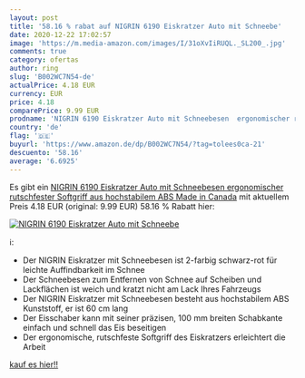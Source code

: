 ```yaml
---
layout: post
title: '58.16 % rabat auf NIGRIN 6190 Eiskratzer Auto mit Schneebe'
date: 2020-12-22 17:02:57
image: 'https://m.media-amazon.com/images/I/31oXvIiRUQL._SL200_.jpg'
comments: true
category: ofertas
author: ring
slug: 'B002WC7N54-de'
actualPrice: 4.18 EUR
currency: EUR
price: 4.18
comparePrice: 9.99 EUR
prodname: 'NIGRIN 6190 Eiskratzer Auto mit Schneebesen  ergonomischer rutschfester Softgriff  aus hochstabilem ABS  Made in Canada'
country: 'de'
flag: '🇩🇪'
buyurl: 'https://www.amazon.de/dp/B002WC7N54/?tag=tolees0ca-21'
descuento: '58.16'
average: '6.6925'
---
```


Es gibt ein [NIGRIN 6190 Eiskratzer Auto mit Schneebesen  ergonomischer rutschfester Softgriff  aus hochstabilem ABS  Made in Canada](https://www.amazon.de/dp/B002WC7N54/?tag=tolees0ca-21) mit aktuellem Preis 4.18 EUR (original: 9.99 EUR) 58.16 % Rabatt hier:

[![NIGRIN 6190 Eiskratzer Auto mit Schneebe](https://m.media-amazon.com/images/I/31oXvIiRUQL._SL200_.jpg)](https://www.amazon.de/dp/B002WC7N54/?tag=tolees0ca-21)

ℹ️:

- Der NIGRIN Eiskratzer mit Schneebesen ist 2-farbig schwarz-rot für leichte Auffindbarkeit im Schnee
- Der Schneebesen zum Entfernen von Schnee auf Scheiben und Lackflächen ist weich und kratzt nicht am Lack Ihres Fahrzeugs
- Der NIGRIN Eiskratzer mit Schneebesen besteht aus hochstabilem ABS Kunststoff, er ist 60 cm lang
- Der Eisschaber kann mit seiner präzisen, 100 mm breiten Schabkante einfach und schnell das Eis beseitigen
- Der ergonomische, rutschfeste Softgriff des Eiskratzers erleichtert die Arbeit

[kauf es hier!!](https://www.amazon.de/dp/B002WC7N54/?tag=tolees0ca-21)
